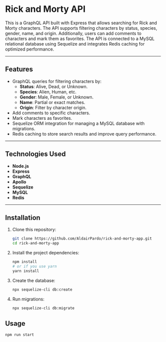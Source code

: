 # Rick and Morty API

This is a GraphQL API built with Express that allows searching for Rick and Morty characters. The API supports filtering characters by status, species, gender, name, and origin. Additionally, users can add comments to characters and mark them as favorites. The API is connected to a MySQL relational database using Sequelize and integrates Redis caching for optimized performance.

---

## **Features**

- GraphQL queries for filtering characters by:
  - **Status**: Alive, Dead, or Unknown.
  - **Species**: Alien, Human, etc.
  - **Gender**: Male, Female, or Unknown.
  - **Name**: Partial or exact matches.
  - **Origin**: Filter by character origin.
- Add comments to specific characters.
- Mark characters as favorites.
- Sequelize ORM integration for managing a MySQL database with migrations.
- Redis caching to store search results and improve query performance.

---

## **Technologies Used**

- **Node.js**
- **Express**
- **GraphQL**
- **Apollo**
- **Sequelize**
- **MySQL**
- **Redis**

---

## **Installation**

1. Clone this repository:
   ```bash
   git clone https://github.com/AldairPardo/rick-and-morty-app.git
   cd rick-and-morty-app

2. Install the project dependencies:
   ```bash
   npm install
   # or if you use yarn
   yarn install

3. Create the database:
   ```bash
   npx sequelize-cli db:create

4. Run migrations:
   ```bash
   npx sequelize-cli db:migrate

## **Usage**
   ```bash
   npm run start
